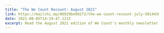 ```yaml
---
title: "The We Count Recount: August 2021"
link: https://mailchi.mp/06929be99272/the-we-count-recount-july-5014430
date: 2021-08-05T14:19:47.121Z
excerpt: Read the August 2021 edition of We Count's monthly newsletter.
---
```

